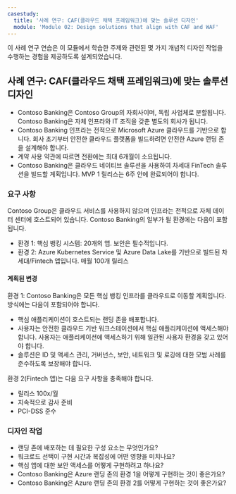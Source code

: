 ```yaml
---
casestudy:
  title: '사례 연구: CAF(클라우드 채택 프레임워크)에 맞는 솔루션 디자인'
  module: 'Module 02: Design solutions that align with CAF and WAF'
---
```

이 사례 연구 연습은 이 모듈에서 학습한 주제와 관련된 몇 가지 개념적 디자인 작업을 수행하는 경험을 제공하도록 설계되었습니다.

## 사례 연구: CAF(클라우드 채택 프레임워크)에 맞는 솔루션 디자인

- Contoso Banking은 Contoso Group의 자회사이며, 독립 사업체로 분할됩니다. Contoso Banking은 자체 인프라와 IT 조직을 갖춘 별도의 회사가 됩니다. 
- Contoso Banking 인프라는 전적으로 Microsoft Azure 클라우드를 기반으로 합니다. 회사 초기부터 안전한 클라우드 플랫폼을 빌드하려면 안전한 Azure 랜딩 존을 설계해야 합니다.
- 계약 사용 약관에 따르면 전환에는 최대 6개월이 소요됩니다.
- Contoso Banking은 클라우드 네이티브 솔루션을 사용하여 차세대 FinTech 솔루션을 빌드할 계획입니다. MVP 1 릴리스는 6주 안에 완료되어야 합니다.

### 요구 사항

Contoso Group은 클라우드 서비스를 사용하지 않으며 인프라는 전적으로 자체 데이터 센터에 호스트되어 있습니다. Contoso Banking의 일부가 될 환경에는 다음이 포함됩니다.

- 환경 1: 핵심 뱅킹 시스템: 20개의 앱. 보안은 필수적입니다.
- 환경 2: Azure Kubernetes Service 및 Azure Data Lake를 기반으로 빌드된 차세대/Fintech 앱입니다. 매월 100개 릴리스

#### 계획된 변경

환경 1: Contoso Banking은 모든 핵심 뱅킹 인프라를 클라우드로 이동할 계획입니다. 방식에는 다음이 포함되어야 합니다.

- 핵심 애플리케이션이 호스트되는 랜딩 존을 배포합니다.
- 사용자는 안전한 클라우드 기반 워크스테이션에서 핵심 애플리케이션에 액세스해야 합니다. 사용자는 애플리케이션에 액세스하기 위해 일관된 사용자 환경을 갖고 있어야 합니다.
- 솔루션은 ID 및 액세스 관리, 거버넌스, 보안, 네트워크 및 로깅에 대한 모범 사례를 준수하도록 보장해야 합니다.

환경 2(Fintech 앱)는 다음 요구 사항을 충족해야 합니다.

- 릴리스 100x/월
- 지속적으로 감사 준비
- PCI-DSS 준수

### 디자인 작업

- 랜딩 존에 배포하는 데 필요한 구성 요소는 무엇인가요?
- 워크로드 선택이 구현 시간과 복잡성에 어떤 영향을 미치나요?
- 핵심 앱에 대한 보안 액세스를 어떻게 구현하려고 하나요?
- Contoso Banking은 Azure 랜딩 존의 환경 1을 어떻게 구현하는 것이 좋은가요?
- Contoso Banking은 Azure 랜딩 존의 환경 2를 어떻게 구현하는 것이 좋은가요?
